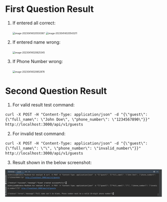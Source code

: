 # First Question Result

1. If entered all correct:

	<img src="/Users/aidenjiao/Desktop/桌面/面试及OA准备/已投递/mealPal/mealpal/image-20230414020530367.png" alt="image-20230414020530367" style="zoom:50%;" />
	
	<img src="/Users/aidenjiao/Desktop/桌面/面试及OA准备/已投递/mealPal/mealpal/image-20230414020543211.png" alt="image-20230414020543211" style="zoom:50%;" />



2. If entered name wrong:

	<img src="/Users/aidenjiao/Desktop/桌面/面试及OA准备/已投递/mealPal/mealpal/image-20230414020625345.png" alt="image-20230414020625345" style="zoom:50%;" />

3. If Phone Number wrong:

	<img src="/Users/aidenjiao/Desktop/桌面/面试及OA准备/已投递/mealPal/mealpal/image-20230414020652876.png" alt="image-20230414020652876" style="zoom:50%;" />

# Second Question Result

1. For valid result test command:

```Curl
curl -X POST -H "Content-Type: application/json" -d "{\"guest\": {\"full_name\": \"John Doe\", \"phone_number\": \"1234567890\"}}" http://localhost:3000/api/v1/guests
```

2. For invalid test command:

```Curl
curl -X POST -H "Content-Type: application/json" -d "{\"guest\": {\"full_name\": \"\", \"phone_number\": \"invalid_number\"}}" http://localhost:3000/api/v1/guests
```

3. Result shown in the below screenshot:

<img src="./image-20230414172511552-3666208.png" alt="image-20230414172511552" style="zoom:50%;" />